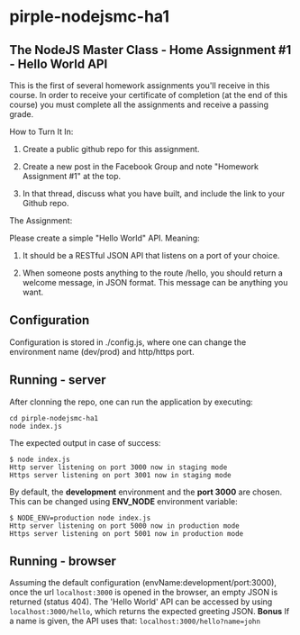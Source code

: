 # pirple-nodejsmc-ha1

## The NodeJS Master Class - Home Assignment #1 - Hello World API

This is the first of several homework assignments you'll receive in this course. In order to receive your certificate of completion (at the end of this course) you must complete all the assignments and receive a passing grade. 

How to Turn It In:

1. Create a public github repo for this assignment. 

2. Create a new post in the Facebook Group  and note "Homework Assignment #1" at the top.

3. In that thread, discuss what you have built, and include the link to your Github repo. 

The Assignment:

Please create a simple "Hello World" API. Meaning:

1. It should be a RESTful JSON API that listens on a port of your choice. 

2. When someone posts anything to the route /hello, you should return a welcome message, in JSON format. This message can be anything you want. 

## Configuration
Configuration is stored in ./config.js, where one can change the environment name (dev/prod) and http/https port.

## Running - server
After clonning the repo, one can run the application by executing:
```
cd pirple-nodejsmc-ha1
node index.js
```
The expected output in case of success:
```
$ node index.js
Http server listening on port 3000 now in staging mode
Https server listening on port 3001 now in staging mode
```
By default, the **development** environment and the **port 3000** are chosen. This can be changed using **ENV_NODE** environment variable:

```
$ NODE_ENV=production node index.js
Http server listening on port 5000 now in production mode
Https server listening on port 5001 now in production mode
```

## Running - browser
Assuming the default configuration (envName:development/port:3000), once the url `localhost:3000` is opened in the browser, an empty JSON is returned (status 404).
The 'Hello World' API can be accessed by using `localhost:3000/hello`, which returns the expected greeting JSON.
**Bonus**
If a name is given, the API uses that:
`localhost:3000/hello?name=john`
